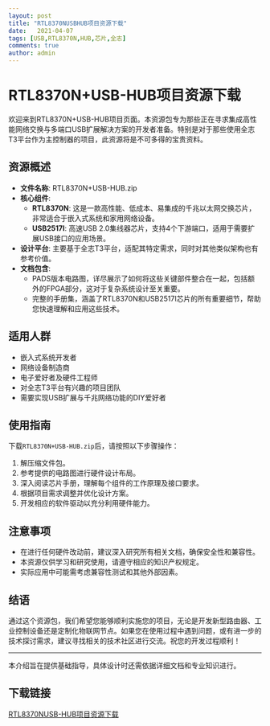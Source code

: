```yaml
---
layout: post
title: "RTL8370NUSBHUB项目资源下载"
date:   2021-04-07
tags: [USB,RTL8370N,HUB,芯片,全志]
comments: true
author: admin
---
```

# RTL8370N+USB-HUB项目资源下载

欢迎来到RTL8370N+USB-HUB项目页面。本资源包专为那些正在寻求集成高性能网络交换与多端口USB扩展解决方案的开发者准备。特别是对于那些使用全志T3平台作为主控制器的项目，此资源将是不可多得的宝贵资料。

## 资源概述

- **文件名称**: RTL8370N+USB-HUB.zip
- **核心组件**:
  - **RTL8370N**: 这是一款高性能、低成本、易集成的千兆以太网交换芯片，非常适合于嵌入式系统和家用网络设备。
  - **USB2517I**: 高速USB 2.0集线器芯片，支持4个下游端口，适用于需要扩展USB接口的应用场景。
- **设计平台**: 主要基于全志T3平台，适配其特定需求，同时对其他类似架构也有参考价值。
- **文档包含**:
  - PADS版本电路图，详尽展示了如何将这些关键部件整合在一起，包括额外的FPGA部分，这对于复杂系统设计至关重要。
  - 完整的手册集，涵盖了RTL8370N和USB2517I芯片的所有重要细节，帮助您快速理解和应用这些技术。

## 适用人群

- 嵌入式系统开发者
- 网络设备制造商
- 电子爱好者及硬件工程师
- 对全志T3平台有兴趣的项目团队
- 需要实现USB扩展与千兆网络功能的DIY爱好者

## 使用指南

下载`RTL8370N+USB-HUB.zip`后，请按照以下步骤操作：
1. 解压缩文件包。
2. 参考提供的电路图进行硬件设计布局。
3. 深入阅读芯片手册，理解每个组件的工作原理及接口要求。
4. 根据项目需求调整并优化设计方案。
5. 开发相应的软件驱动以充分利用硬件能力。

## 注意事项

- 在进行任何硬件改动前，建议深入研究所有相关文档，确保安全性和兼容性。
- 本资源仅供学习和研究使用，请遵守相应的知识产权规定。
- 实际应用中可能需考虑兼容性测试和其他外部因素。

## 结语

通过这个资源包，我们希望您能够顺利实施您的项目，无论是开发新型路由器、工业控制设备还是定制化物联网节点。如果您在使用过程中遇到问题，或有进一步的技术探讨需求，建议寻找相关的技术社区进行交流。祝您的开发过程顺利！

---

本介绍旨在提供基础指导，具体设计时还需依据详细文档和专业知识进行。

## 下载链接

[RTL8370NUSB-HUB项目资源下载](https://pan.quark.cn/s/5acae915c670)